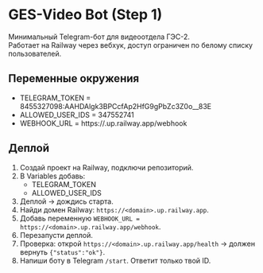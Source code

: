 # GES-Video Bot (Step 1)

Минимальный Telegram-бот для видеоотдела ГЭС-2.  
Работает на Railway через вебхук, доступ ограничен по белому списку пользователей.

## Переменные окружения
- TELEGRAM_TOKEN = 8455327098:AAHDAlgk3BPCcfAp2HfG9gPbZc3Z0o__83E
- ALLOWED_USER_IDS = 347552741
- WEBHOOK_URL = https://<your-app>.up.railway.app/webhook

## Деплой
1. Создай проект на Railway, подключи репозиторий.  
2. В Variables добавь:
   - TELEGRAM_TOKEN
   - ALLOWED_USER_IDS
3. Деплой → дождись старта.  
4. Найди домен Railway: `https://<domain>.up.railway.app`.  
5. Добавь переменную `WEBHOOK_URL = https://<domain>.up.railway.app/webhook`.  
6. Перезапусти деплой.  
7. Проверка: открой `https://<domain>.up.railway.app/health` → должен вернуть `{"status":"ok"}`.  
8. Напиши боту в Telegram `/start`. Ответит только твой ID.

